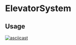 # ElevatorSystem

## Usage 

[![asciicast](https://asciinema.org/a/2aV0VJIeYUfNyT7wCCbQaJXmV.svg)](https://asciinema.org/a/2aV0VJIeYUfNyT7wCCbQaJXmV)
